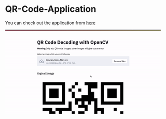 # QR-Code-Application

You can check out the application from [here](https://share.streamlit.io/pavankunchala/qr-code-application/main/qr_code_app.py)

![Qr-image](https://github.com/Pavankunchala/QR-Code-Application/blob/main/QR-code.gif)
